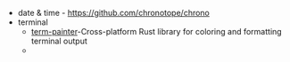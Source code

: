 

* date & time - https://github.com/chronotope/chrono
* terminal
    * [term-painter](https://github.com/LukasKalbertodt/term-painter)-Cross-platform Rust library for coloring and formatting terminal output
    * 